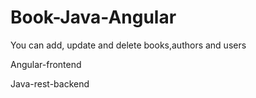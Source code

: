 # Book-Java-Angular

You can add, update and delete books,authors and users

Angular-frontend

Java-rest-backend
